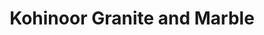 ---
title: "Kohinoor Granite and Marble"
url: /bangalore/kohinoor-granite-and-marble/
shop: flooring
---